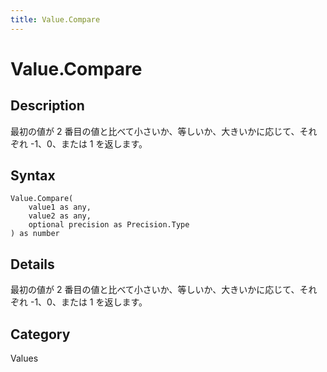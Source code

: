 ```yaml
---
title: Value.Compare
---
```


# Value.Compare


## Description

最初の値が 2 番目の値と比べて小さいか、等しいか、大きいかに応じて、それぞれ -1、0、または 1 を返します。


## Syntax

```powerquery
Value.Compare(
    value1 as any,
    value2 as any,
    optional precision as Precision.Type
) as number
```


## Details

最初の値が 2 番目の値と比べて小さいか、等しいか、大きいかに応じて、それぞれ -1、0、または 1 を返します。



## Category
Values
